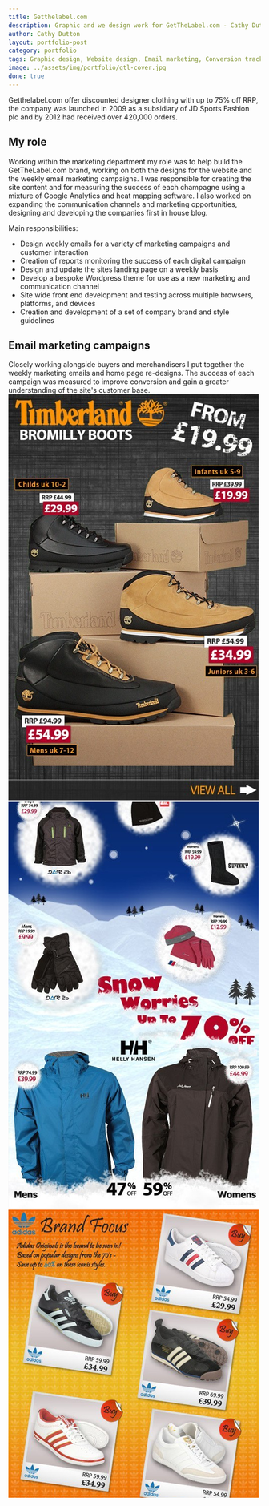 ```yaml
---
title: Getthelabel.com
description: Graphic and we design work for GetTheLabel.com - Cathy Dutton
author: Cathy Dutton
layout: portfolio-post
category: portfolio
tags: Graphic design, Website design, Email marketing, Conversion tracking
image: ../assets/img/portfolio/gtl-cover.jpg
done: true
---
```


<p class="highlight-quote">Getthelabel.com offer discounted designer clothing with up to 75% off RRP, the company was launched in 2009 as a subsidiary of JD Sports Fashion plc and by 2012 had received over 420,000 orders.</p>

<h2 class="heading">My role</h2>
 Working within the marketing department my role was to help build the GetTheLabel.com brand, working on both the designs for the website and the weekly email marketing campaigns. I was responsible for creating the site content and for measuring the success of each champagne using a mixture of Google Analytics and heat mapping software. 
 I also worked on expanding the communication channels and marketing opportunities, designing and developing the companies first in house blog.

 Main responsibilities:

- Design weekly emails for a variety of marketing campaigns and customer interaction
- Creation of reports monitoring the success of each digital campaign
- Design and update the sites landing page on a weekly basis
- Develop a bespoke Wordpress theme for use as a new marketing and communication channel
- Site wide front end development and testing across multiple browsers, platforms, and devices
- Creation and development of a set of company brand and style guidelines 

<h2 class="heading">Email marketing campaigns</h2>
Closely working alongside buyers and merchandisers I put together the weekly marketing emails and home page re-designs. The success of each campaign was measured to improve conversion and gain a greater understanding of the site's customer base. 

<section class="portfolio-images">
<div class="portfolio-piece-wrapper">
    <div class="portfolio-piece">
        <img src="../assets/img/portfolio/get-the-label/gtl-one.jpg" class="portfolio-piece__img"  alt="Email marketing footwear">
    </div>
</div>
<div class="portfolio-piece-wrapper">
    <div class="portfolio-piece">
        <img src="../assets/img/portfolio/get-the-label/gtl-two.jpg" class="portfolio-piece__img"  alt="Email marketing winter">
    </div>
</div>
</section>

<section class="portfolio-images">
    <div class="portfolio-piece-wrapper">
        <div class="portfolio-piece">
            <img src="../assets/img/portfolio/get-the-label/gtl-three.jpg" class="portfolio-piece__img"  alt="Email marketing Adidas">
        </div>
    </div>
</section>











